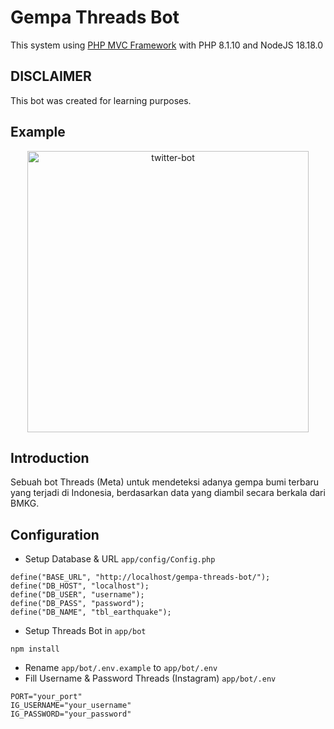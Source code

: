 # Gempa Threads Bot

This system using <a href="https://github.com/galanghanaf/php-mvc-framework">PHP MVC Framework</a> with PHP 8.1.10 and NodeJS 18.18.0

## DISCLAIMER

This bot was created for learning purposes.

## Example

<p align="center">
    <img src="https://raw.githubusercontent.com/galanghanaf/gempa-threads-bot/main/assets/img/1.png" alt="twitter-bot" height="450">
</p>

## Introduction

Sebuah bot Threads (Meta) untuk mendeteksi adanya gempa bumi terbaru yang terjadi di Indonesia, berdasarkan data yang diambil secara berkala dari BMKG.

## Configuration

- Setup Database & URL `app/config/Config.php`

```
define("BASE_URL", "http://localhost/gempa-threads-bot/");
define("DB_HOST", "localhost");
define("DB_USER", "username");
define("DB_PASS", "password");
define("DB_NAME", "tbl_earthquake");
```

- Setup Threads Bot in `app/bot`

```
npm install
```

- Rename `app/bot/.env.example` to `app/bot/.env`
- Fill Username & Password Threads (Instagram) `app/bot/.env`

```
PORT="your_port"
IG_USERNAME="your_username"
IG_PASSWORD="your_password"
```
